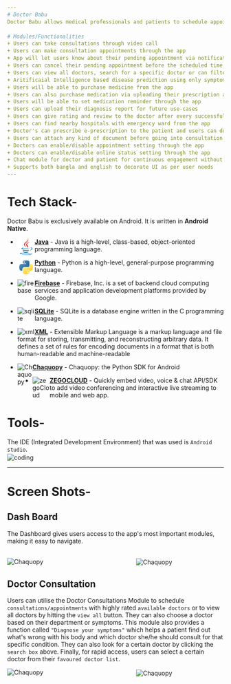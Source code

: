 ```yaml
---
# Doctor Babu
Doctor Babu allows medical professionals and patients to schedule appointments and communicate one-on-one via online video calls with a robust UI. Users can also purchase prescriptions online by selecting a specific pharmaceutical from a large database of medications, uploading a prescription, or using doctorBabu's saved prescription.  Obtain e-prescriptions and set medication alerts. This telemedicine software uses AI to help users identify an ailment based on the symptoms they describe.

# Modules/Functionalities
+ Users can take consultations through video call
+ Users can make consultation appointments through the app
+ App will let users know about their pending appointment via notification just before the appointment or they can track their pending appointment list via appointment list module
+ Users can cancel their pending appointment before the scheduled time.
+ Users can view all doctors, search for a specific doctor or can filter their search according to their needs.
+ Aritificaial Intelligence based disease prediction using only symptoms and doctor suggestion based on predicted disease
+ Users will be able to purchase medicine from the app
+ Users can also purchase medication via uploading their prescription as pdf/image file
+ Users will be able to set medication reminder through the app
+ Users can upload their diagnosis report for future use-cases
+ Users can give rating and review to the doctor after every successful consultation
+ Users can find nearby hospitals with emergency ward from the app
+ Doctor's can prescribe e-prescription to the patient and users can download it through the app
+ Users can attach any kind of document before going into consultation
+ Doctors can enable/disable appointment setting through the app
+ Doctors can enable/disable online status setting through the app
+ Chat module for doctor and patient for continuous engagement without any cost
+ Supports both bangla and english to decorate UI as per user needs
---
```

# Tech Stack-
Doctor Babu is exclusively available on Android. It is written in **Android Native**.
- <a href="https://www.java.com" target="_blank" rel="noreferrer"> <img src="https://raw.githubusercontent.com/devicons/devicon/master/icons/java/java-original.svg" alt="java" align= "left" width="40" height="40"/> </a> __[Java](https://www.java.com/en/)__ - Java is a high-level, class-based, object-oriented programming language.

- <a href="https://www.python.org" target="_blank" rel="noreferrer"> <img src="https://raw.githubusercontent.com/devicons/devicon/master/icons/python/python-original.svg" alt="python" align= "left" width="40" height="40"/> </a> __[Python](https://www.python.org)__ - Python is a high-level, general-purpose programming language.
- <a href="https://firebase.google.com/" target="_blank" rel="noreferrer"> <img src="https://www.vectorlogo.zone/logos/firebase/firebase-icon.svg" alt="firebase" align= "left" width="40" height="40"/> </a> __[Firebase](https://firebase.google.com/)__ - Firebase, Inc. is a set of backend cloud computing services and application development platforms provided by Google.
- <img src="https://www.vectorlogo.zone/logos/sqlite/sqlite-icon.svg" alt="sqlite" align= "left" width="40" height="40"/> </a> </a> __[SQLite](https://firebase.google.com/)__ - SQLite is a database engine written in the C programming language.
- <img align="left" alt ="xml" width ="40" src="https://www.iconbunny.com/icons/media/catalog/product/1/7/1754.8-xml-icon-iconbunny.jpg"></img> __[XML](https://developer.mozilla.org/en-US/docs/Web/XML/XML_introduction)__ - Extensible Markup Language is a markup language and file format for storing, transmitting, and reconstructing arbitrary data. It defines a set of rules for encoding documents in a format that is both human-readable and machine-readable
- <img align="left" alt ="Chaquopy" width ="35" src="https://chaquo.com/chaquopy/wp-content/uploads/2017/12/logo-512.png"></img> __[Chaquopy](https://chaquo.com/chaquopy/)__ - Chaquopy: the Python SDK for Android
- <img align="left" alt ="zegoCloud" width ="40" src="https://www.zegocloud.com/_nuxt/img/icon_kit_1on1@2x.c45f7b6.png"></img> __[ZEGOCLOUD](https://www.zegocloud.com/)__ - Quickly embed video, voice & chat API/SDK to add video conferencing and interactive live streaming to mobile and web app.
# Tools- 
The IDE (Integrated Development Environment) that was used is `Android studio`.<br /> 
<img align="center" alt ="coding" width ="400" src="https://miro.medium.com/v2/resize:fit:960/1*Q_yLmmRtdYWlDqWJ80ceUw.gif"></img> <br />

---
# Screen Shots-

## Dash Board <br />
The Dashboard gives users access to the app's most important modules, making it easy to navigate. <br />
<br />

<img align="left" alt ="Chaquopy" width ="300" src="https://github.com/Nafis71/DoctorBabu/assets/57575805/13776164-9e5e-40bd-b008-daa85a2bc8cd"></img>
<img align="center" alt ="Chaquopy" width ="300" src="https://github.com/Nafis71/DoctorBabu/assets/57575805/88f4bda4-9096-431e-aa09-4418d0a81dab"></img>


## Doctor Consultation <br />
Users can utilise the Doctor Consultations Module to schedule `consultations/appointments` with highly rated `available doctors` or to view all doctors by hitting the `view all` button. They can also choose a doctor based on their department or symptoms. This module also provides a function called `"Diagnose your symptoms"` which helps a patient find out what's wrong with his body and which doctor she/he should consult for that specific condition. They can also look for a certain doctor by clicking the `search box` above. Finally, for rapid access, users can select a certain doctor from their `favoured doctor list`.
<br />

<img align="left" alt ="Chaquopy" width ="300" src="https://github.com/Nafis71/DoctorBabu/assets/57575805/5bd1414f-9f46-4b9c-8b7e-494ac161ced5"></img>
<img align="center" alt ="Chaquopy" width ="300" src="https://github.com/Nafis71/DoctorBabu/assets/57575805/732fadb8-e2cf-42c5-96b4-f25624972952"></img>
